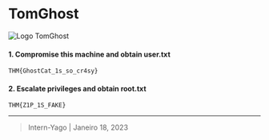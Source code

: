 # TomGhost
![Logo TomGhost](https://i.imgur.com/fR0jVuM.png)

#### 1. Compromise this machine and obtain user.txt

```
THM{GhostCat_1s_so_cr4sy}
```

#### 2. Escalate privileges and obtain root.txt

```
THM{Z1P_1S_FAKE}
```


---
> Intern-Yago | Janeiro 18, 2023

